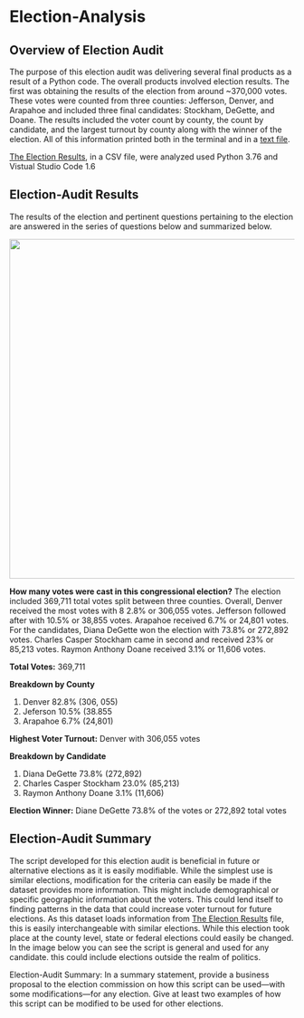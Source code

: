# Election-Analysis
## Overview of Election Audit

The purpose of this election audit was delivering several final products as a result of a Python code. The overall products involved election results. The first was obtaining the results of the election from around ~370,000 votes. These votes were counted from three counties: Jefferson, Denver, and Arapahoe and included three final candidates: Stockham, DeGette, and Doane. The results included the voter count by county, the count by candidate, and the largest turnout by county along with the winner of the election. All of this information printed both in the terminal and in a [text file](https://github.com/teachjanderson/Election_Analysis/blob/main/Resources/election_results.txt). 

[The Election Results](https://github.com/teachjanderson/Election_Analysis/blob/main/Resources/election_results.csv), in a CSV file, were analyzed used Python 3.76 and Vistual Studio Code 1.6

## Election-Audit Results

The results of the election and pertinent questions pertaining to the election are answered in the series of questions below and summarized below. 

<p align="center">
<img src="https://github.com/teachjanderson/Election_Analysis/blob/main/Resources/OutputTerminal.png" width="600" />

**How many votes were cast in this congressional election?**
The election included 369,711 total votes split between three counties. Overall, Denver received the most votes with 8 2.8% or 306,055 votes. Jefferson followed after with 10.5% or 38,855 votes. Arapahoe received 6.7% or 24,801 votes. For the candidates, Diana DeGette won the election with 73.8% or 272,892 votes. Charles Casper Stockham came in second and received 23% or 85,213 votes. Raymon Anthony Doane received 3.1% or 11,606 votes. 

**Total Votes:**
369,711
  
**Breakdown by County**
1. Denver 82.8% (306, 055)
1. Jeferson 10.5% (38.855
1. Arapahoe 6.7% (24,801)
  
**Highest Voter Turnout:**
Denver with 306,055 votes

**Breakdown by Candidate**
1. Diana DeGette 73.8% (272,892)
1. Charles Casper Stockham 23.0% (85,213)
1. Raymon Anthony Doane 3.1% (11,606)
  
**Election Winner:**
Diane DeGette 73.8% of the votes or 272,892 total votes
  
## Election-Audit Summary
The script developed for this election audit is beneficial in future or alternative elections as it is easily modifiable. While the simplest use is similar elections, modification for the criteria can easily be made if the dataset provides more information. This might include demographical or specific geographic information about the voters. This could lend itself to finding patterns in the data that could increase voter turnout for future elections. As this dataset loads information from [The Election Results](https://github.com/teachjanderson/Election_Analysis/blob/main/Resources/election_results.csv) file, this is easily interchangeable with similar elections. While this election took place at the county level, state or federal elections could easily be changed. In the image below you can see the script is general and used for any candidate. this could include elections outside the realm of politics. 


  
Election-Audit Summary: In a summary statement, provide a business proposal to the election commission on how this script can be used—with some modifications—for any election. Give at least two examples of how this script can be modified to be used for other elections.
